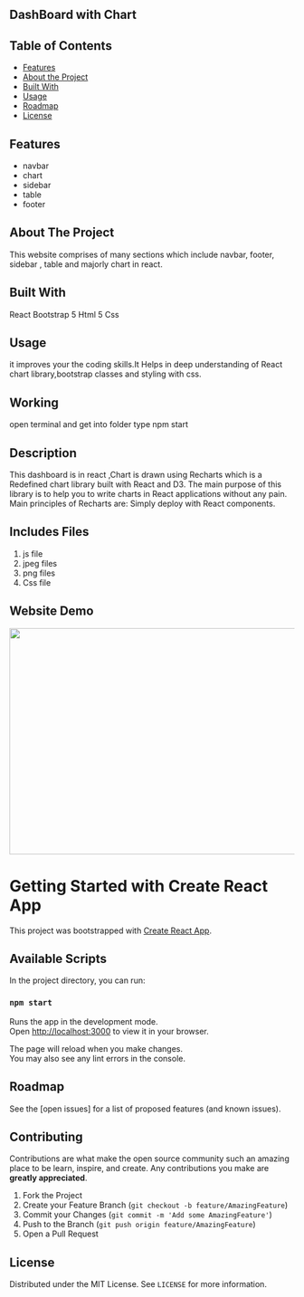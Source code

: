 ## DashBoard with Chart 


<!-- TABLE OF CONTENTS -->
## Table of Contents

* [Features](#features)
* [About the Project](#abouttheproject)
* [Built With](#builtwith)
* [Usage](#usage)
* [Roadmap](#roadmap)
* [License](#license)




## Features

-   navbar
-   chart
-   sidebar
-   table
-   footer
    

<!-- ABOUT THE PROJECT -->
## About The Project

  This website comprises of many sections which include navbar, footer, sidebar , table and majorly chart in react.


## Built With
 
   React
   Bootstrap 5
   Html 5
   Css


<!-- GETTING STARTED -->

## Usage

it improves your the coding skills.It Helps in deep understanding of React chart library,bootstrap classes and styling with css.

## Working 

 open terminal and get into folder type npm start

## Description

 This dashboard is in react ,Chart is drawn using Recharts which  is a Redefined chart library built with React and D3. The main purpose of this library is to help you to write charts in React applications without any pain. Main principles of Recharts are: Simply deploy with React components.


## Includes Files

1. js file
2. jpeg files
3. png files
4. Css file
 


## Website Demo

<p align="center">
  <img width="800" height="400" src="https://github.com/Jawaria9/freelancer_website_template/blob/main/recording.gif">
</p>


# Getting Started with Create React App

This project was bootstrapped with [Create React App](https://github.com/facebook/create-react-app).

## Available Scripts

In the project directory, you can run:

### `npm start`

Runs the app in the development mode.\
Open [http://localhost:3000](http://localhost:3000) to view it in your browser.

The page will reload when you make changes.\
You may also see any lint errors in the console.




<!-- ROADMAP -->
## Roadmap
See the [open issues] for a list of proposed features (and known issues).

<!-- CONTRIBUTING -->
## Contributing

Contributions are what make the open source community such an amazing place to be learn, inspire, and create. Any contributions you make are **greatly appreciated**.

1. Fork the Project
2. Create your Feature Branch (`git checkout -b feature/AmazingFeature`)
3. Commit your Changes (`git commit -m 'Add some AmazingFeature'`)
4. Push to the Branch (`git push origin feature/AmazingFeature`)
5. Open a Pull Request

<!-- LICENSE -->
## License
Distributed under the MIT License. See `LICENSE` for more information.


